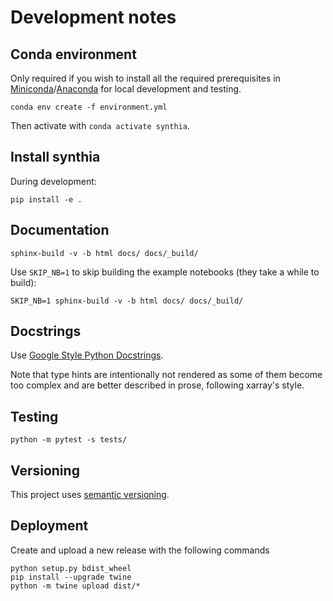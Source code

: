 # Development notes

## Conda environment

Only required if you wish to install all the required prerequisites in [Miniconda](https://docs.conda.io/en/latest/miniconda.html)/[Anaconda](https://www.anaconda.com/) for local development and testing.

```
conda env create -f environment.yml
```

Then activate with `conda activate synthia`.


## Install synthia

During development:

```
pip install -e .
```


## Documentation

```
sphinx-build -v -b html docs/ docs/_build/
```

Use `SKIP_NB=1` to skip building the example notebooks (they take a while to build):
```
SKIP_NB=1 sphinx-build -v -b html docs/ docs/_build/
```

## Docstrings

Use [Google Style Python Docstrings](https://sphinxcontrib-napoleon.readthedocs.io/en/latest/index.html#google-vs-numpy).

Note that type hints are intentionally not rendered as some of them become too complex and are better described in prose, following xarray's style.

## Testing

```
python -m pytest -s tests/
```

## Versioning

This project uses [semantic versioning](https://semver.org/).

## Deployment

Create and upload a new release with the following commands

```
python setup.py bdist_wheel
pip install --upgrade twine
python -m twine upload dist/*
```
